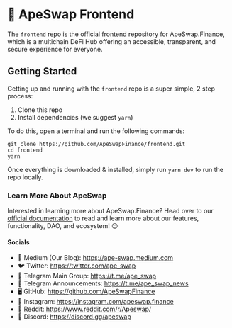 # 🍌 ApeSwap Frontend

The `frontend` repo is the official frontend repository for ApeSwap.Finance, which is a multichain DeFi Hub offering an accessible, transparent, and secure experience for everyone.

## Getting Started

Getting up and running with the `frontend` repo is a super simple, 2 step process:

1. Clone this repo
2. Install dependencies (we suggest `yarn`)

To do this, open a terminal and run the following commands:

```
git clone https://github.com/ApeSwapFinance/frontend.git
cd frontend
yarn
```

Once everything is downloaded & installed, simply run `yarn dev` to run the repo locally.

### Learn More About ApeSwap

Interested in learning more about ApeSwap.Finance? Head over to our [official documentation](https://apeswap.gitbook.io/apeswap-finance/welcome/master) to read and learn more about our features, functionality, DAO, and ecosystem! 😊

#### Socials

- 📰 Medium (Our Blog): https://ape-swap.medium.com
- 🐦 Twitter: https://twitter.com/ape_swap
- 💬 Telegram Main Group: https://t.me/ape_swap
- 💬 Telegram Announcements: https://t.me/ape_swap_news
- 🖥 GitHub: https://github.com/ApeSwapFinance
- 🤳 Instagram: https://instagram.com/apeswap.finance
- 🤩 Reddit: https://www.reddit.com/r/Apeswap/
- 👾 Discord: https://discord.gg/apeswap
